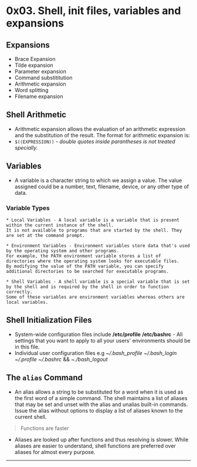 #					0x03. Shell, init files, variables and expansions

## Expansions
   * Brace Expansion
   * Tilde expansion
   * Parameter expansion
   * Command substititution
   * Arithmetic expansion
   * Word splitting
   * Filename expansion

## Shell Arithmetic
   * Arithmetic expansion allows the evaluation of an arithmetic expression and the substitution of the result. The format for arithmetic expansion is:
   * `$((EXPRESSION))` _- double quotes inside parantheses is not treated specially._

## Variables
   * A variable is a character string to which we assign a value. The value assigned could be a number, text, filename, device, or any other type of data.
   
### Variable Types
    * Local Variables - A local variable is a variable that is present within the current instance of the shell.
    It is not available to programs that are started by the shell. They are set at the command prompt.

    * Environment Variables - Environment variables store data that's used by the operating system and other programs.
    For example, the PATH environment variable stores a list of directories where the operating system looks for executable files.
    By modifying the value of the PATH variable, you can specify additional directories to be searched for executable programs.

    * Shell Variables - A shell variable is a special variable that is set by the shell and is required by the shell in order to function correctly.
    Some of these variables are environment variables whereas others are local variables.

## Shell Initialization Files
   * System-wide configuration files include **/etc/profile** **/etc/bashrc** - All settings that you want
   to apply to all your users' environments should be in this file.
   * Individual user configuration files e.g _~/.bash_profile_  _~/.bash_login_  _~/.profile_  _~/.bashrc_
   &&  _~./bash_logout_

## The `alias` Command
   * An alias allows a string to be substituted for a word when it is used as the first word of a simple command.
   The shell maintains a list of aliases that may be set and unset with the alias and unalias built-in commands.
   Issue the alias without options to display a list of aliases known to the current shell.
>Functions are faster
   * Aliases are looked up after functions and thus resolving is slower.
   While aliases are easier to understand, shell functions are preferred over aliases for almost every purpose.
___
